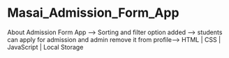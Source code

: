 # Masai_Admission_Form_App
About Admission Form App --> Sorting and filter option added --> students can apply for admission and admin remove it from profile--> HTML | CSS | JavaScript | Local Storage
